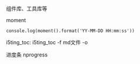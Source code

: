 组件库、工具库等

moment
```
console.log(moment().format('YY-MM-DD HH:mm:ss'))
```

i5ting_toc: i5ting_toc -f md文件 -o



进度条
nprogress